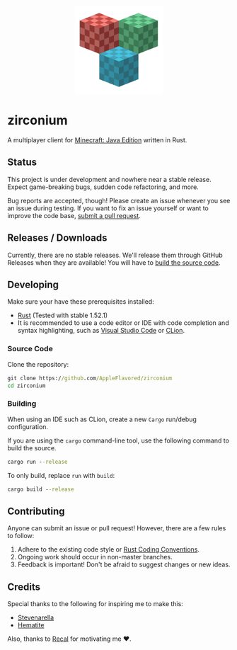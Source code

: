 <p style="text-align: center;">
    <img src="resources/splash.png" width="200" alt="Splash image">
</p>

# zirconium
A multiplayer client for [Minecraft: Java Edition](https://minecraft.net/") written in Rust.

## Status
This project is under development and nowhere near a stable release.
Expect game-breaking bugs, sudden code refactoring, and more.

Bug reports are accepted, though! Please create an issue whenever you see an issue during testing.
If you want to fix an issue yourself or want to improve the code base, [submit a pull request](#contributing).

## Releases / Downloads
Currently, there are no stable releases. We'll release them through GitHub Releases when they are available!
You will have to [build the source code](#developing).

## Developing
Make sure your have these prerequisites installed:
* [Rust](https://www.rust-lang.org/) (Tested with stable 1.52.1)
* It is recommended to use a code editor or IDE with code completion and syntax highlighting, such as [Visual Studio Code](https://code.visualstudio.com/) or [CLion](https://www.jetbrains.com/clion/).

### Source Code
Clone the repository:
```bat
git clone https://github.com/AppleFlavored/zirconium
cd zirconium
```

### Building
When using an IDE such as CLion, create a new `Cargo` run/debug configuration.

If you are using the `cargo` command-line tool, use the following command to build the source.
```bat
cargo run --release
```

To only build, replace `run` with `build`:
```bat
cargo build --release
```

## Contributing
Anyone can submit an issue or pull request! However, there are a few rules to follow:

1. Adhere to the existing code style or [Rust Coding Conventions](https://rust-lang.github.io/api-guidelines/).
2. Ongoing work should occur in non-master branches.
3. Feedback is important! Don't be afraid to suggest changes or new ideas.

## Credits
Special thanks to the following for inspiring me to make this:

* [Stevenarella](https://github.com/iceiix/stevenarella)
* [Hematite](https://github.com/PistonDevelopers/hematite)

Also, thanks to [Recal](https://github.com/Recal) for motivating me :heart:.
